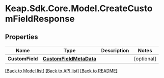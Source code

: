 # Keap.Sdk.Core.Model.CreateCustomFieldResponse

## Properties

Name | Type | Description | Notes
------------ | ------------- | ------------- | -------------
**CustomField** | [**CustomFieldMetaData**](CustomFieldMetaData.md) |  | [optional] 

[[Back to Model list]](../README.md#documentation-for-models) [[Back to API list]](../README.md#documentation-for-api-endpoints) [[Back to README]](../README.md)

